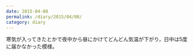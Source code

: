 ```yaml
---
date: 2015-04-08
permalink: /diary/2015/04/08/
category: diary
---
```


寒気が入ってきたとかで夜中から昼にかけてどんどん気温が下がり，日中は5度に届かなかった模様。